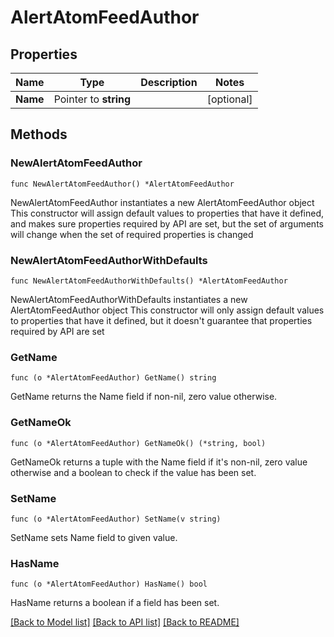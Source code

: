 # AlertAtomFeedAuthor

## Properties

Name | Type | Description | Notes
------------ | ------------- | ------------- | -------------
**Name** | Pointer to **string** |  | [optional] 

## Methods

### NewAlertAtomFeedAuthor

`func NewAlertAtomFeedAuthor() *AlertAtomFeedAuthor`

NewAlertAtomFeedAuthor instantiates a new AlertAtomFeedAuthor object
This constructor will assign default values to properties that have it defined,
and makes sure properties required by API are set, but the set of arguments
will change when the set of required properties is changed

### NewAlertAtomFeedAuthorWithDefaults

`func NewAlertAtomFeedAuthorWithDefaults() *AlertAtomFeedAuthor`

NewAlertAtomFeedAuthorWithDefaults instantiates a new AlertAtomFeedAuthor object
This constructor will only assign default values to properties that have it defined,
but it doesn't guarantee that properties required by API are set

### GetName

`func (o *AlertAtomFeedAuthor) GetName() string`

GetName returns the Name field if non-nil, zero value otherwise.

### GetNameOk

`func (o *AlertAtomFeedAuthor) GetNameOk() (*string, bool)`

GetNameOk returns a tuple with the Name field if it's non-nil, zero value otherwise
and a boolean to check if the value has been set.

### SetName

`func (o *AlertAtomFeedAuthor) SetName(v string)`

SetName sets Name field to given value.

### HasName

`func (o *AlertAtomFeedAuthor) HasName() bool`

HasName returns a boolean if a field has been set.


[[Back to Model list]](../README.md#documentation-for-models) [[Back to API list]](../README.md#documentation-for-api-endpoints) [[Back to README]](../README.md)


